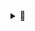 <details>
<summary>🎁</summary>
<a href="../../">
  <strong>
    You've unlocked a treat, but since you clearly know what you're doing, no hand-holding here.  
    Just a silent nod of respect. 🔥
  </strong>
</a>
</details>
